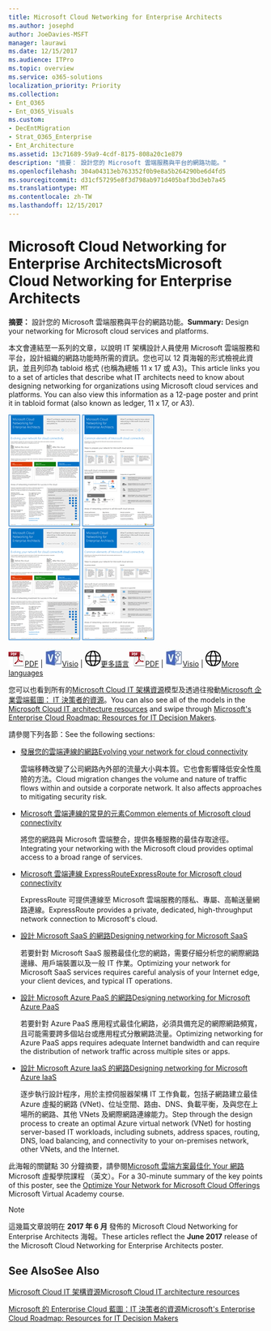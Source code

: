 ```yaml
---
title: Microsoft Cloud Networking for Enterprise Architects
ms.author: josephd
author: JoeDavies-MSFT
manager: laurawi
ms.date: 12/15/2017
ms.audience: ITPro
ms.topic: overview
ms.service: o365-solutions
localization_priority: Priority
ms.collection:
- Ent_O365
- Ent_O365_Visuals
ms.custom:
- DecEntMigration
- Strat_O365_Enterprise
- Ent_Architecture
ms.assetid: 13c71689-59a9-4cdf-8175-808a20c1e879
description: "摘要： 設計您的 Microsoft 雲端服務與平台的網路功能。"
ms.openlocfilehash: 304a04313eb763352f0b9e8a5b264290be6d4fd5
ms.sourcegitcommit: d31cf57295e8f3d798ab971d405baf3bd3eb7a45
ms.translationtype: MT
ms.contentlocale: zh-TW
ms.lasthandoff: 12/15/2017
---
```

# <a name="microsoft-cloud-networking-for-enterprise-architects"></a><span data-ttu-id="89b87-103">Microsoft Cloud Networking for Enterprise Architects</span><span class="sxs-lookup"><span data-stu-id="89b87-103">Microsoft Cloud Networking for Enterprise Architects</span></span>

 <span data-ttu-id="89b87-104">**摘要：** 設計您的 Microsoft 雲端服務與平台的網路功能。</span><span class="sxs-lookup"><span data-stu-id="89b87-104">**Summary:** Design your networking for Microsoft cloud services and platforms.</span></span>
  
<span data-ttu-id="89b87-p101">本文會連結至一系列的文章，以說明 IT 架構設計人員使用 Microsoft 雲端服務和平台，設計組織的網路功能時所需的資訊。您也可以 12 頁海報的形式檢視此資訊，並且列印為 tabloid 格式 (也稱為總帳 11 x 17 或 A3)。</span><span class="sxs-lookup"><span data-stu-id="89b87-p101">This article links you to a set of articles that describe what IT architects need to know about designing networking for organizations using Microsoft cloud services and platforms. You can also view this information as a 12-page poster and print it in tabloid format (also known as ledger, 11 x 17, or A3).</span></span>
  
<span data-ttu-id="89b87-107">[![拇指 Microsoft cloud 網路模型的影像](images/95e8ab6a-b4d0-4836-acc1-b0b77ebf46e6.png)  
](https://go.microsoft.com/fwlink/p/?linkid=842073)</span><span class="sxs-lookup"><span data-stu-id="89b87-107">[![Thumb image for Microsoft cloud networking model](images/95e8ab6a-b4d0-4836-acc1-b0b77ebf46e6.png)  
](https://go.microsoft.com/fwlink/p/?linkid=842073)</span></span>
  
<span data-ttu-id="89b87-108">![PDF 檔案](images/ITPro_Other_PDFicon.png)[PDF](https://go.microsoft.com/fwlink/p/?linkid=842073) | ![Visio 檔案](images/ITPro_Other_VisioIcon.jpg)[Visio](https://go.microsoft.com/fwlink/p/?linkid=842074) | ![請參閱其他語言版本的頁面](images/e16c992d-b0f8-48ae-bf44-db7a9fcaab9e.png)[更多語言](https://www.microsoft.com/download/details.aspx?id=54425)</span><span class="sxs-lookup"><span data-stu-id="89b87-108">![PDF file](images/ITPro_Other_PDFicon.png)[PDF](https://go.microsoft.com/fwlink/p/?linkid=842073) | ![Visio file](images/ITPro_Other_VisioIcon.jpg)[Visio](https://go.microsoft.com/fwlink/p/?linkid=842074) | ![See a page with versions in additional languages](images/e16c992d-b0f8-48ae-bf44-db7a9fcaab9e.png)[More languages](https://www.microsoft.com/download/details.aspx?id=54425)</span></span>
  
<span data-ttu-id="89b87-109">您可以也看到所有的[Microsoft Cloud IT 架構資源](microsoft-cloud-it-architecture-resources.md)模型及透過往撥動[Microsoft 企業雲端藍圖： IT 決策者的資源](https://aka.ms/cloudarchitecture)。</span><span class="sxs-lookup"><span data-stu-id="89b87-109">You can also see all of the models in the [Microsoft Cloud IT architecture resources](microsoft-cloud-it-architecture-resources.md) and swipe through [Microsoft's Enterprise Cloud Roadmap: Resources for IT Decision Makers](https://aka.ms/cloudarchitecture).</span></span>
  
<span data-ttu-id="89b87-110">請參閱下列各節：</span><span class="sxs-lookup"><span data-stu-id="89b87-110">See the following sections:</span></span>
  
- [<span data-ttu-id="89b87-111">發展您的雲端連線的網路</span><span class="sxs-lookup"><span data-stu-id="89b87-111">Evolving your network for cloud connectivity</span></span>](evolving-your-network-for-cloud-connectivity.md)
    
    <span data-ttu-id="89b87-p102">雲端移轉改變了公司網路內外部的流量大小與本質。它也會影響降低安全性風險的方法。</span><span class="sxs-lookup"><span data-stu-id="89b87-p102">Cloud migration changes the volume and nature of traffic flows within and outside a corporate network. It also affects approaches to mitigating security risk.</span></span>
    
- [<span data-ttu-id="89b87-114">Microsoft 雲端連線的常見的元素</span><span class="sxs-lookup"><span data-stu-id="89b87-114">Common elements of Microsoft cloud connectivity</span></span>](common-elements-of-microsoft-cloud-connectivity.md)
    
    <span data-ttu-id="89b87-115">將您的網路與 Microsoft 雲端整合，提供各種服務的最佳存取途徑。</span><span class="sxs-lookup"><span data-stu-id="89b87-115">Integrating your networking with the Microsoft cloud provides optimal access to a broad range of services.</span></span>
    
- [<span data-ttu-id="89b87-116">Microsoft 雲端連線 ExpressRoute</span><span class="sxs-lookup"><span data-stu-id="89b87-116">ExpressRoute for Microsoft cloud connectivity</span></span>](expressroute-for-microsoft-cloud-connectivity.md)
    
    <span data-ttu-id="89b87-117">ExpressRoute 可提供連線至 Microsoft 雲端服務的隱私、專屬、高輸送量網路連線。</span><span class="sxs-lookup"><span data-stu-id="89b87-117">ExpressRoute provides a private, dedicated, high-throughput network connection to Microsoft's cloud.</span></span>
    
- [<span data-ttu-id="89b87-118">設計 Microsoft SaaS 的網路</span><span class="sxs-lookup"><span data-stu-id="89b87-118">Designing networking for Microsoft SaaS</span></span>](designing-networking-for-microsoft-saas.md)
    
    <span data-ttu-id="89b87-119">若要針對 Microsoft SaaS 服務最佳化您的網路，需要仔細分析您的網際網路邊緣、用戶端裝置以及一般 IT 作業。</span><span class="sxs-lookup"><span data-stu-id="89b87-119">Optimizing your network for Microsoft SaaS services requires careful analysis of your Internet edge, your client devices, and typical IT operations.</span></span>
    
- [<span data-ttu-id="89b87-120">設計 Microsoft Azure PaaS 的網路</span><span class="sxs-lookup"><span data-stu-id="89b87-120">Designing networking for Microsoft Azure PaaS</span></span>](designing-networking-for-microsoft-azure-paas.md)
    
    <span data-ttu-id="89b87-121">若要針對 Azure PaaS 應用程式最佳化網路，必須具備充足的網際網路頻寬，且可能需要跨多個站台或應用程式分散網路流量。</span><span class="sxs-lookup"><span data-stu-id="89b87-121">Optimizing networking for Azure PaaS apps requires adequate Internet bandwidth and can require the distribution of network traffic across multiple sites or apps.</span></span>
    
- [<span data-ttu-id="89b87-122">設計 Microsoft Azure IaaS 的網路</span><span class="sxs-lookup"><span data-stu-id="89b87-122">Designing networking for Microsoft Azure IaaS</span></span>](designing-networking-for-microsoft-azure-iaas.md)
    
    <span data-ttu-id="89b87-123">逐步執行設計程序，用於主控伺服器架構 IT 工作負載，包括子網路建立最佳 Azure 虛擬的網路 (VNet)、位址空間、路由、DNS、負載平衡，及與您在上場所的網路、其他 VNets 及網際網路連線能力。</span><span class="sxs-lookup"><span data-stu-id="89b87-123">Step through the design process to create an optimal Azure virtual network (VNet) for hosting server-based IT workloads, including subnets, address spaces, routing, DNS, load balancing, and connectivity to your on-premises network, other VNets, and the Internet.</span></span>
    
<span data-ttu-id="89b87-124">此海報的關鍵點 30 分鐘摘要，請參閱[Microsoft 雲端方案最佳化 Your 網路](https://mva.microsoft.com/en-US/training-courses/optimize-your-network-for-microsoft-cloud-offerings-17743)Microsoft 虛擬學院課程 （英文）。</span><span class="sxs-lookup"><span data-stu-id="89b87-124">For a 30-minute summary of the key points of this poster, see the [Optimize Your Network for Microsoft Cloud Offerings](https://mva.microsoft.com/en-US/training-courses/optimize-your-network-for-microsoft-cloud-offerings-17743) Microsoft Virtual Academy course.</span></span>
  
> [!NOTE]
> <span data-ttu-id="89b87-125">這幾篇文章說明在 **2017 年 6 月** 發佈的 Microsoft Cloud Networking for Enterprise Architects 海報。</span><span class="sxs-lookup"><span data-stu-id="89b87-125">These articles reflect the **June 2017** release of the Microsoft Cloud Networking for Enterprise Architects poster.</span></span>
  
## <a name="see-also"></a><span data-ttu-id="89b87-126">See Also</span><span class="sxs-lookup"><span data-stu-id="89b87-126">See Also</span></span>

[<span data-ttu-id="89b87-127">Microsoft Cloud IT 架構資源</span><span class="sxs-lookup"><span data-stu-id="89b87-127">Microsoft Cloud IT architecture resources</span></span>](microsoft-cloud-it-architecture-resources.md)

[<span data-ttu-id="89b87-128">Microsoft 的 Enterprise Cloud 藍圖：IT 決策者的資源</span><span class="sxs-lookup"><span data-stu-id="89b87-128">Microsoft's Enterprise Cloud Roadmap: Resources for IT Decision Makers</span></span>](https://sway.com/FJ2xsyWtkJc2taRD)



